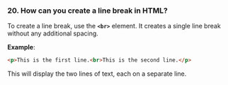 ### **20. How can you create a line break in HTML?**

To create a line break, use the **`<br>`** element. It creates a single line break without any additional spacing.

**Example**:
```html
<p>This is the first line.<br>This is the second line.</p>
```

This will display the two lines of text, each on a separate line.
